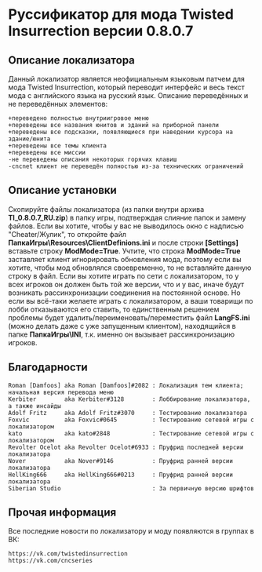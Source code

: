 # Руссификатор для мода Twisted Insurrection версии 0.8.0.7

## Описание локализатора
Данный локализатор является неофициальным языковым патчем для мода Twisted Insurrection,
который переводит интерфейс и весь текст мода с английского языка на русский язык.
Описание переведённых и не переведённых элементов:

	+переведено полностью внутриигровое меню
	+переведены все названия юнитов и зданий на приборной панели
	+переведены все подсказки, появляющиеся при наведении курсора на здание/юнита
	+переведены все темы клиента
	+переведены все миссии
	-не переведены описания некоторых горячих клавиш
	-cncnet клиент не переведён полностью из-за технических ограничений

## Описание установки
Скопируйте файлы локализатора (из папки внутри архива **TI_0.8.0.7_RU.zip**) в папку игры, подтверждая слияние папок и замену файлов. Если вы хотите, чтобы у вас не выводилось окно с надписью "Cheater/Жулик", то откройте файл **ПапкаИгры\Resources\ClientDefinions.ini** и после строки **[Settings]** вставьте строку **ModMode=True**. Учтите, что строка **ModMode=True** заставляет клиент игнорировать обновления мода, поэтому если вы хотите, чтобы мод обновлялся своевременно, то не вставляйте данную строку в файл. Если вы хотите играть по сети с локализатором, то у всех игроков он должен быть той же версии, что и у вас, иначе будут возникать рассинхронизации соединения на постоянной основе. Но если вы всё-таки желаете играть с локализатором, а ваши товарищи по лобби отказываются его ставить, то единственным решением проблемы будет удалить/переименовать/переместить файл **LangFS.ini** (можно делать даже с уже запущенным клиентом), находящийся в папке **ПапкаИгры\INI**, т.к. именно он вызывает рассинхронизацию игроков.

## Благодарности

	Roman [Damfoos] aka Roman [Damfoos]#2082 : Локализация тем клиента; начальная версия перевода меню
	Kerbiter        aka Kerbiter#3128        : Лоббирование локализатора, а также инсайды
	Adolf Fritz     aka Adolf Fritz#3070     : Тестирование локализатора
	Foxvic          aka Foxvic#0645          : Тестирование сетевой игры с локализатором
	kato            aka kato#2848            : Тестирование сетевой игры с локализатором
	Revolter Ocelot aka Revolter Ocelot#6933 : Пруфрид последней версии локализатора
	Nover           aka Nover#9146           : Пруфрид ранней версии локализатора
	HellKing666     aka HellKing666#0213     : Пруфрид ранней версии локализатора
	Siberian Studio                          : За первичную версию шрифтов


## Прочая информация
Все последние новости по локализатору и моду появляются в группах в ВК:

	https://vk.com/twistedinsurrection
	https://vk.com/cncseries

